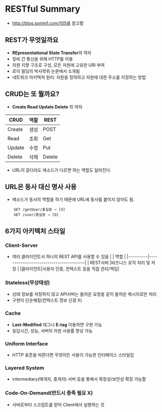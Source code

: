 RESTful Summary
===============
- http://blog.sonim1.com/105를 참고함

## REST가 무엇일까요
- **REpresentational State Transfer**의 약자
- 장비 간 통신을 위해 HTTP를 이용
- 자원 지향 구조로 구성, 모든 자원에 고유한 URI 부여
- 로이 필딩의 박사학위 논문에서 소개됨
- 네트워크 아키텍처 원리: 자원을 정의하고 자원에 대한 주소를 지정하는 방법

## CRUD는 또 뭘까요?
- **Create Read Update Delete** 의 약자

| CRUD |역할|  REST |
|------|----|-------|
|Create|생성|  POST |
| Read |조회|  Get  |
|Update|수정|  Put  |
|Delete|삭제|Delete |
- URL이 같더라도 메소드가 다르면 하는 역할도 달라진다.

## URL은 동사 대신 명사 사용

- 메소드가 동사의 역할을 하기 때문에 URL에 동사를 붙이지 않아도 됨.
```angular2html
    GET /getUser/홍길동 → [X]
    GET /user/홍길동 → [O]
```

## 6가지 아키텍처 스타일
### Client-Server
- 여러 클라이언트서 하나의 REST API를 사용할 수 있음
|          |  역할                                   |
|----------|-----------------------------------------|
| REST서버 |비즈니스 로직 처리 및 저장               |
|클라이언트|사용자 인증, 컨텍스트 등을 직접 관리/책임|

### Stateless(무상태성)
- 상태 정보를 저장하지 않고 API서버는 들어온 요청을 같이 들어온 메시지로만 처리
- 구현이 단순해짐(컨텍스트 정보 신경 X)

### Cache
- **Last-Modified** 태그나 **E-tag** 이용하면 구현 가능
- 응답시간, 성능, 서버의 자원 사용률 향상 가능

### Uniform Interface
- HTTP 표준을 따른다면 무엇이든 사용이 가능한 인터페이스 스타일임

### Layered System
- intermediary(매개자, 중개자) 서버 등을 통해서 확장성/보안성 확장 가능함

### Code-On-Demand(반드시 충족 필요 X)
- 서버로부터 스크립트를 받아 Client에서 실행하는 것